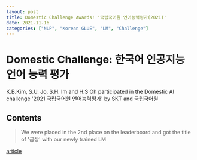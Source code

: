```yaml
---
layout: post
title: Domestic Challenge Awards! '국립국어원 언어능력평가(2021)'
date: 2021-11-16
categories: ["NLP", "Korean GLUE", "LM", "Challenge"]
---
```


# Domestic Challenge: 한국어 인공지능 언어 능력 평가

K.B.Kim, S.U. Jo, S.H. Im and H.S Oh participated in the Domestic AI challenge '2021 국립국어원 언어능력평가' by SKT and 국립국어원


## Contents

> We were placed in the 2nd place on the leaderboard and got the title of '금상' with our newly trained LM
>
[article](https://www.koya-culture.com/news/article.html?no=133004)
